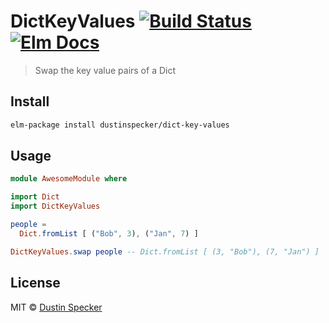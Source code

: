 # DictKeyValues [![Build Status](https://travis-ci.org/dustinspecker/dict-key-values.svg?branch=master)](https://travis-ci.org/dustinspecker/dict-key-values) [![Elm Docs](https://img.shields.io/badge/elm-docs-brightgreen.svg)](http://package.elm-lang.org/packages/dustinspecker/dict-key-values/latest)
> Swap the key value pairs of a Dict

## Install

```bash
elm-package install dustinspecker/dict-key-values
```

## Usage

```elm
module AwesomeModule where

import Dict
import DictKeyValues

people =
  Dict.fromList [ ("Bob", 3), ("Jan", 7) ]

DictKeyValues.swap people -- Dict.fromList [ (3, "Bob"), (7, "Jan") ]
```

## License
MIT © [Dustin Specker](https://github.com/dustinspecker)
